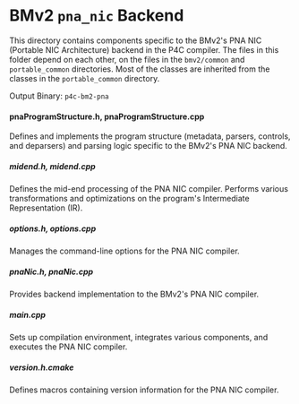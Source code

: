 # BMv2 `pna_nic` Backend

This directory contains components specific to the BMv2's PNA NIC (Portable NIC Architecture) backend in the P4C compiler. The files in this folder depend on each other, on the files in the `bmv2/common` and  `portable_common` directories. Most of the classes are inherited from the classes in the `portable_common` directory.

Output Binary: `p4c-bm2-pna`

#### pnaProgramStructure.h, pnaProgramStructure.cpp

Defines and implements the program structure (metadata, parsers, controls, and deparsers) and parsing logic specific to the BMv2's PNA NIC backend.

##### midend.h, midend.cpp

Defines the mid-end processing of the PNA NIC compiler. Performs various transformations and optimizations on the program's Intermediate Representation (IR).

##### options.h, options.cpp

Manages the command-line options for the PNA NIC compiler.

##### pnaNic.h, pnaNic.cpp

Provides backend implementation to the BMv2's PNA NIC compiler.

##### main.cpp

Sets up compilation environment, integrates various components, and executes the PNA NIC compiler.

##### version.h.cmake

Defines macros containing version information for the PNA NIC compiler.
